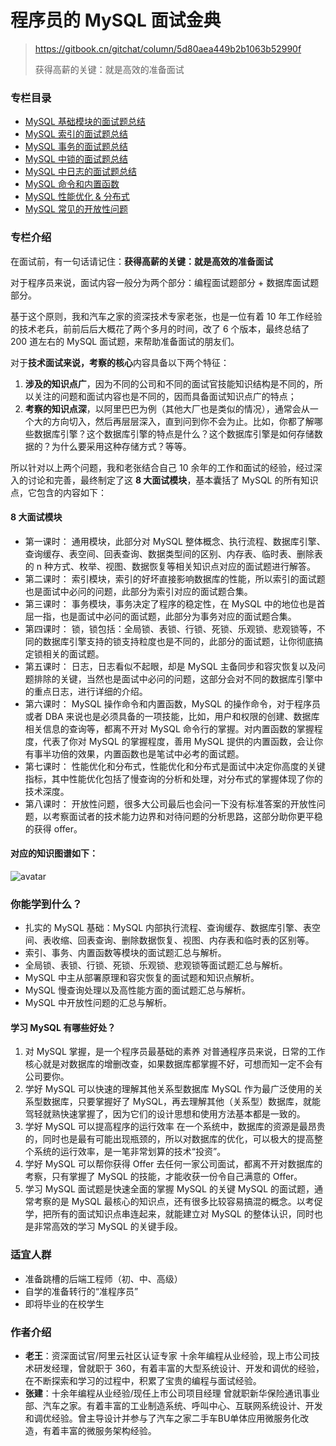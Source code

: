 # 程序员的 MySQL 面试金典

> https://gitbook.cn/gitchat/column/5d80aea449b2b1063b52990f
>
> 获得高薪的关键：就是高效的准备面试

### 专栏目录

- [MySQL 基础模块的面试题总结](doc/01-base.md)
- [MySQL 索引的面试题总结](doc/02-indexes.md)
- [MySQL 事务的面试题总结](doc/03-transaction.md)
- [MySQL 中锁的面试题总结](doc/04-lock.md)
- [MySQL 中日志的面试题总结](doc/05-logs.md)
- [MySQL 命令和内置函数](doc/06-command.md)
- [MySQL 性能优化 & 分布式](doc/07-performance.md)
- [MySQL 常见的开放性问题](doc/08-open-ended.md)

### 专栏介绍

在面试前，有一句话请记住：**获得高薪的关键：就是高效的准备面试**

对于程序员来说，面试内容一般分为两个部分：编程面试题部分 + 数据库面试题部分。

基于这个原则，我和汽车之家的资深技术专家老张，也是一位有着 10 年工作经验的技术老兵，前前后后大概花了两个多月的时间，改了 6 个版本，最终总结了 200 道左右的 MySQL 面试题，来帮助准备面试的朋友们。

对于**技术面试来说，考察的核心**内容具备以下两个特征：

1. **涉及的知识点广**，因为不同的公司和不同的面试官技能知识结构是不同的，所以关注的问题和面试内容也是不同的，因而具备面试知识点广的特点；
2. **考察的知识点深**，以阿里巴巴为例（其他大厂也是类似的情况），通常会从一个大的方向切入，然后再层层深入，直到问到你不会为止。比如，你都了解哪些数据库引擎？这个数据库引擎的特点是什么？这个数据库引擎是如何存储数据的？为什么要采用这种存储方式？等等。

所以针对以上两个问题，我和老张结合自己 10 余年的工作和面试的经验，经过深入的讨论和完善，最终制定了这 **8 大面试模块**，基本囊括了 MySQL 的所有知识点，它包含的内容如下：

#### 8 大面试模块

- 第一课时： 通用模块，此部分对 MySQL 整体概念、执行流程、数据库引擎、查询缓存、表空间、回表查询、数据类型间的区别、内存表、临时表、删除表的 n 种方式、枚举、视图、数据恢复等相关知识点对应的面试题进行解答。
- 第二课时： 索引模块，索引的好坏直接影响数据库的性能，所以索引的面试题也是面试中必问的问题，此部分为索引对应的面试题合集。
- 第三课时： 事务模块，事务决定了程序的稳定性，在 MySQL 中的地位也是首屈一指，也是面试中必问的面试题，此部分为事务对应的面试题合集。
- 第四课时： 锁，锁包括：全局锁、表锁、行锁、死锁、乐观锁、悲观锁等，不同的数据库引擎支持的锁支持粒度也是不同的，此部分的面试题，让你彻底搞定锁相关的面试题。
- 第五课时： 日志，日志看似不起眼，却是 MySQL 主备同步和容灾恢复以及问题排除的关键，当然也是面试中必问的问题，这部分会对不同的数据库引擎中的重点日志，进行详细的介绍。
- 第六课时： MySQL 操作命令和内置函数，MySQL 的操作命令，对于程序员或者 DBA 来说也是必须具备的一项技能，比如，用户和权限的创建、数据库相关信息的查询等，都离不开对 MySQL 命令行的掌握。对内置函数的掌握程度，代表了你对 MySQL 的掌握程度，善用 MySQL 提供的内置函数，会让你有事半功倍的效果，内置函数也是笔试中必考的面试题。
- 第七课时： 性能优化和分布式，性能优化和分布式是面试中决定你高度的关键指标，其中性能优化包括了慢查询的分析和处理，对分布式的掌握体现了你的技术深度。
- 第八课时： 开放性问题，很多大公司最后也会问一下没有标准答案的开放性问题，以考察面试者的技术能力边界和对待问题的分析思路，这部分助你更平稳的获得 offer。

#### 对应的知识图谱如下：

![avatar](https://tva1.sinaimg.cn/large/007S8ZIlgy1ggreapn4dkj30u00yv7cv.jpg)

### 你能学到什么？

- 扎实的 MySQL 基础：MySQL 内部执行流程、查询缓存、数据库引擎、表空间、表收缩、回表查询、删除数据恢复、视图、内存表和临时表的区别等。
- 索引、事务、内置函数等模块的面试题汇总与解析。
- 全局锁、表锁、行锁、死锁、乐观锁、悲观锁等面试题汇总与解析。
- MySQL 中主从部署原理和容灾恢复的面试题和知识点解析。
- MySQL 慢查询处理以及高性能方面的面试题汇总与解析。
- MySQL 中开放性问题的汇总与解析。

#### 学习 MySQL 有哪些好处？

1. 对 MySQL 掌握，是一个程序员最基础的素养 对普通程序员来说，日常的工作核心就是对数据库的增删改查，如果数据库都掌握不好，可想而知一定不会有公司要你。
2. 学好 MySQL 可以快速的理解其他关系型数据库 MySQL 作为最广泛使用的关系型数据库，只要掌握好了 MySQL，再去理解其他（关系型）数据库，就能驾轻就熟快速掌握了，因为它们的设计思想和使用方法基本都是一致的。
3. 学好 MySQL 可以提高程序的运行效率 在一个系统中，数据库的资源是最昂贵的，同时也是最有可能出现瓶颈的，所以对数据库的优化，可以极大的提高整个系统的运行效率，是一笔非常划算的技术“投资”。
4. 学好 MySQL 可以帮你获得 Offer 去任何一家公司面试，都离不开对数据库的考察，只有掌握了 MySQL 的技能，才能收获一份令自己满意的 Offer。
5. 学习 MySQL 面试题是快速全面的掌握 MySQL 的关键 MySQL 的面试题，通常考察的是 MySQL 最核心的知识点，还有很多比较容易搞混的概念。以考促学，把所有的面试知识点串连起来，就能建立对 MySQL 的整体认识，同时也是非常高效的学习 MySQL 的关键手段。

### 适宜人群

- 准备跳槽的后端工程师（初、中、高级）
- 自学的准备转行的“准程序员”
- 即将毕业的在校学生

### 作者介绍

- **老王**：资深面试官/阿里云社区认证专家 十余年编程从业经验，现上市公司技术研发经理，曾就职于 360，有着丰富的大型系统设计、开发和调优的经验，在不断探索和学习的过程中，积累了宝贵的编程与面试经验。
- **张建**：十余年编程从业经验/现任上市公司项目经理 曾就职新华保险通讯事业部、汽车之家。有着丰富的工业制造系统、呼叫中心、互联网系统设计、开发和调优经验。曾主导设计并参与了汽车之家二手车BU单体应用微服务化改造，有着丰富的微服务架构经验。